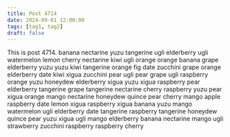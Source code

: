 ```yaml
---
title: Post 4714
date: 2024-09-01 12:00:00
tags: [tag1, tag2]
draft: false
---
```

This is post 4714.
banana
nectarine
yuzu
tangerine
ugli
elderberry
ugli
watermelon
lemon
cherry
nectarine
kiwi
ugli
orange
orange
banana
grape
elderberry
yuzu
yuzu
kiwi
tangerine
orange
fig
date
zucchini
grape
orange
elderberry
date
kiwi
xigua
zucchini
pear
ugli
pear
grape
ugli
raspberry
orange
yuzu
honeydew
elderberry
xigua
yuzu
xigua
raspberry
pear
elderberry
tangerine
grape
tangerine
nectarine
cherry
raspberry
yuzu
pear
xigua
orange
mango
nectarine
honeydew
quince
pear
cherry
mango
apple
raspberry
date
lemon
xigua
raspberry
xigua
banana
yuzu
mango
watermelon
ugli
elderberry
date
tangerine
raspberry
tangerine
honeydew
quince
pear
yuzu
xigua
ugli
mango
elderberry
banana
nectarine
mango
ugli
strawberry
zucchini
raspberry
raspberry
cherry
